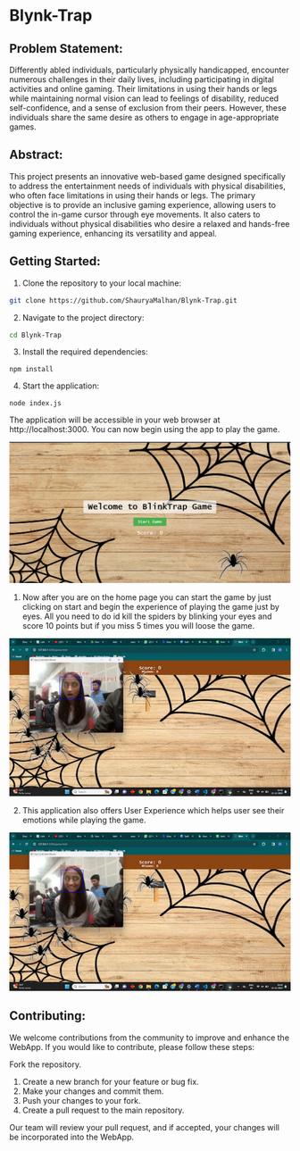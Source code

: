 # Blynk-Trap
<h2>Problem Statement:</h2>
Differently abled individuals, particularly physically handicapped, encounter numerous challenges in their daily lives, including participating in digital activities and online gaming. Their limitations in using their hands or legs while maintaining normal vision can lead to feelings of disability, reduced self-confidence, and a sense of exclusion from their peers. However, these individuals share the same desire as others to engage in age-appropriate games. 
<h2>Abstract:</h2>
This project presents an innovative web-based game designed specifically to address the entertainment needs of individuals with physical disabilities, who often face limitations in using their hands or legs. The primary objective is to provide an inclusive gaming experience, allowing users to control the in-game cursor through eye movements. It also caters to individuals without physical disabilities who desire a relaxed and hands-free gaming experience, enhancing its versatility and appeal. 
<h2>Getting Started:</h2>

1. Clone the repository to your local machine:
  ```bash
  git clone https://github.com/ShauryaMalhan/Blynk-Trap.git
  ```
2. Navigate to the project directory:
  ```bash
  cd Blynk-Trap
  ```
3. Install the required dependencies:
  ```
  npm install
  ```
4. Start the application:
  ```
  node index.js
  ```

The application will be accessible in your web browser at http://localhost:3000. You can now begin using the app to play the game.

![home](images/home.png)

1. Now after you are on the home page you can start the game by just clicking on start and begin the experience of playing the game just by eyes. All you need to do id kill the spiders by blinking your eyes and score 10 points but if you miss 5 times you will loose the game.

![eye](images/eye.jpg)

2. This application also offers User Experience which helps user see their emotions while playing the game.

![emotion](images/neutral.jpg)

<h2>Contributing: </h2>
  We welcome contributions from the community to improve and enhance the WebApp. If you would like to contribute, please follow these steps:

  Fork the repository.
  1. Create a new branch for your feature or bug fix.
  2. Make your changes and commit them.
  3. Push your changes to your fork.
  4. Create a pull request to the main repository.
     
  Our team will review your pull request, and if accepted, your changes will be incorporated into the WebApp.
